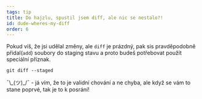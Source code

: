 ```yaml
---
tags: tip
title: Do hajzlu, spustil jsem diff, ale nic se nestalo?!
id: dude-wheres-my-diff
order: 6
---
```


Pokud víš, že jsi udělal změny, ale `diff` je prázdný, pak sis pravděpodobně přidal(`add`) soubory do staging stavu a proto budeš potřebovat použít speciální příznak.

```git
git diff --staged
```

&macr;\\\_(ツ)\_/&macr; - já vím, že to je validní chování a ne chyba, ale když se vám to stane poprvé, tak je to k posrání!
